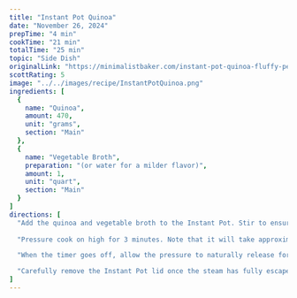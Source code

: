 ```yaml
---
title: "Instant Pot Quinoa"
date: "November 26, 2024"
prepTime: "4 min"
cookTime: "21 min"
totalTime: "25 min"
topic: "Side Dish"
originalLink: "https://minimalistbaker.com/instant-pot-quinoa-fluffy-perfect-no-soaking/"
scottRating: 5
image: "../../images/recipe/InstantPotQuinoa.png"
ingredients: [
  {
    name: "Quinoa",
    amount: 470,
    unit: "grams",
    section: "Main"
  },
  {
    name: "Vegetable Broth",
    preparation: "(or water for a milder flavor)",
    amount: 1,
    unit: "quart",
    section: "Main"
  }
]
directions: [
  "Add the quinoa and vegetable broth to the Instant Pot. Stir to ensure the quinoa doesn't stick to the bottom of the pot.",
  
  "Pressure cook on high for 3 minutes. Note that it will take approximately 8 minutes for the Instant Pot to pressurize before cooking begins.",

  "When the timer goes off, allow the pressure to naturally release for 10 minutes. Afterward, release any remaining pressure manually.",

  "Carefully remove the Instant Pot lid once the steam has fully escaped. Fluff the quinoa with a fork."
]
---
```

